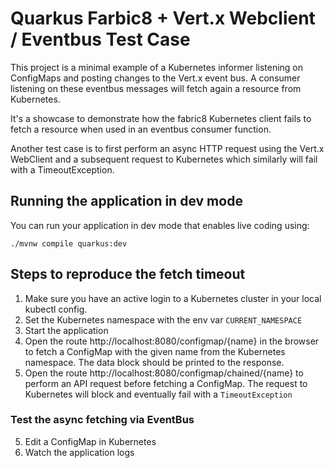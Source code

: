 # Quarkus Farbic8 + Vert.x Webclient / Eventbus Test Case 

This project is a minimal example of a Kubernetes informer listening on ConfigMaps and 
posting changes to the Vert.x event bus. A consumer listening on these eventbus messages
will fetch again a resource from Kubernetes.

It's a showcase to demonstrate how the fabric8 Kubernetes client fails to fetch a resource
when used in an eventbus consumer function.

Another test case is to first perform an async HTTP request using the Vert.x WebClient
and a subsequent request to Kubernetes which similarly will fail with a TimeoutException.

## Running the application in dev mode

You can run your application in dev mode that enables live coding using:
```shell script
./mvnw compile quarkus:dev
```

## Steps to reproduce the fetch timeout

1. Make sure you have an active login to a Kubernetes cluster in your local kubectl config.
2. Set the Kubernetes namespace with the env var `CURRENT_NAMESPACE`
3. Start the application
4. Open the route http://localhost:8080/configmap/{name} in the browser to fetch a ConfigMap with the given name
from the Kubernetes namespace. The data block should be printed to the response.
5. Open the route http://localhost:8080/configmap/chained/{name} to perform an API request before fetching a ConfigMap.
    The request to Kubernetes will block and eventually fail with a `TimeoutException`

### Test the async fetching via EventBus
5. Edit a ConfigMap in Kubernetes
6. Watch the application logs
